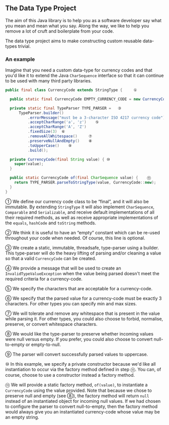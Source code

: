 ## The Data Type Project

The aim of this Java library is to help you as a software developer say what you mean and mean what you say. Along the way, we like to help you remove a lot of cruft and boilerplate from your code.

The data type project aims to make constructing custom reusable data-types trivial.

### An example
Imagine that you need a custom data-type for currency codes and that you'd like it to extend the Java `CharSequence` interface so that it can continue to be used with many third party libraries.

```java
public final class CurrencyCode extends StringType {     ①

  public static final CurrencyCode EMPTY_CURRENCY_CODE = new CurrencyCode("");  ②

  private static final TypeParser TYPE_PARSER =   ③
      TypeParser.builder()
          .errorMessage("must be a 3-character ISO 4217 currency code")    ④
          .acceptCharRange('a', 'z')    ⑤
          .acceptCharRange('A', 'Z')
          .fixedSize(3)  ⑥
          .removeAllWhitespace()     ⑦
          .preserveNullAndEmpty()    ⑧
          .toUpperCase()    ⑨
          .build();

  private CurrencyCode(final String value) { ⑩
    super(value);
  }

  public static CurrencyCode of(final CharSequence value) {    ⑪
    return TYPE_PARSER.parseToStringType(value, CurrencyCode::new); 
  }
}
```
① We define our currency code class to be “final”, and it will also be immutable. By extending `StringType` it will also implement `CharSequence`, `Comparable` and `Serializable`, and receive default implementations of all their required methods, as well as receive appropriate implementations of the `equals`, `hashCode` and `toString` methods.

② We think it is useful to have an “empty” constant which can be re-used throughout your code when needed. Of course, this line is optional.

③ We create a static, immutable, threadsafe, type-parser using a builder. This type-parser will do the heavy lifting of parsing and/or cleaning a value so that a valid `CurrencyCode` can be created.

④ We provide a message that will be used to create an `InvalidTypeValueException` when the value being parsed doesn't meet the required criteria for a currency-code.

⑤ We specify the characters that are acceptable for a currency-code.

⑥ We specify that the parsed value for a currency-code must be exactly 3 characters. For other types you can specify min and max sizes.

⑦ We will tolerate and remove any whitespace that is present in the value while parsing it. For other types, you could also choose to forbid, normalise, preserve, or convert whitespace characters.

⑧ We would like the type-parser to preserve whether incoming values were null versus empty. If you prefer, you could also choose to convert null-to-empty or empty-to-null.

⑨ The parser will convert successfully parsed values to uppercase.

⑩ In this example, we specify a private constructor because we'd like all instantiation to occur via the factory method defined in step ⑪. You can, of course, choose to use a constructor instead a factory method.

⑪ We will provide a static factory method, `of(value)`, to instantiate a `CurrencyCode` using the value provided. Note that because we chose to preserve null and empty (see ⑧), the factory method will return `null` instead of an instantiated object for incoming null values. If we had chosen to configure the parser to convert null-to-empty, then the factory method would always give you an instantiated currency-code whose value may be an empty string.

